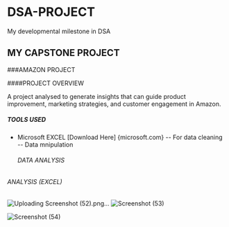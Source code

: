 # DSA-PROJECT
My developmental milestone in DSA

## MY CAPSTONE PROJECT

###AMAZON PROJECT

####PROJECT OVERVIEW

A project analysed to generate insights that can guide product improvement, marketing strategies, and customer engagement in Amazon. 

##### TOOLS USED
- Microsoft EXCEL [Download Here] {microsoft.com}
  -- For data cleaning
  -- Data mnipulation

  ###### DATA ANALYSIS









































###### ANALYSIS (EXCEL)


![Uploading Screenshot (52).png…]()
![Screenshot (53)](https://github.com/user-attachments/assets/c28bf82a-45cb-4b3a-b8bb-480684efad6c)



![Screenshot (54)](https://github.com/user-attachments/assets/27c0bd12-4e0d-4fb8-84cb-3838432074a3)
